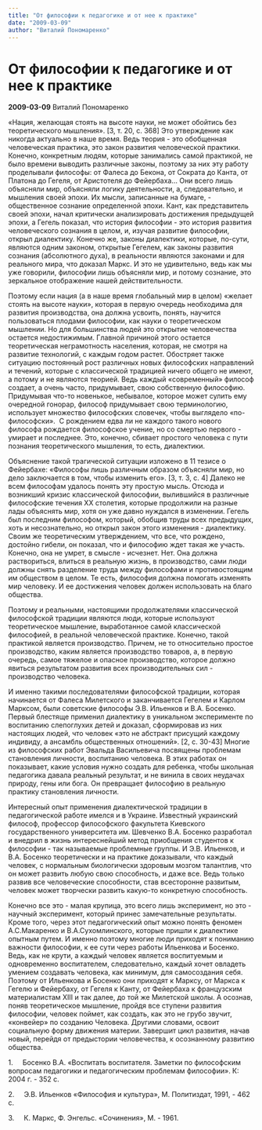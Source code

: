 ```yaml
---
title: "От философии к педагогике и от нее к практике"
date: "2009-03-09"
author: "Виталий Пономаренко"
---
```


# От философии к педагогике и от нее к практике

**2009-03-09** Виталий Пономаренко

«Нация, желающая стоять на высоте науки, не может обойтись без теоретического мышления». [3, т. 20, с. 368] Это утверждение как никогда актуально в наше время. Ведь теория - это обобщенная человеческая практика, это закон развития человеческой практики. Конечно, конкретным людям, которые занимались самой практикой, не было времени выводить различные законы, поэтому за них эту работу проделывали философы: от Фалеса до Бекона, от Сократа до Канта, от Платона до Гегеля, от Аристотеля до Фейербаха... Они всего лишь объясняли мир, объясняли логику деятельности, а, следовательно, и мышления своей эпохи. Их мысли, записанные на бумаге, - общественное сознание определенной эпохи. Кант, как представитель своей эпохи, начал критически анализировать достижения предыдущей эпохи, а Гегель показал, что история философии - это история развития человеческого сознания в целом, и, изучая развитие философии, открыл диалектику. Конечно же, законы диалектики, которые, по-сути, являются одним законом, открытые Гегелем, как законы развития сознания (абсолютного духа), в реальности являются законами и для реального мира, что доказал Маркс. И это не удивительно, ведь как мы уже говорили, философии лишь объясняли мир, и потому сознание, это зеркальное отображение нашей действительности.

Поэтому если нация (а в наше время глобальный мир в целом) «желает стоять на высоте науки», которая в первую очередь необходима для развития производства, она должна усвоить, понять, научится пользоваться плодами философии, как науки о теоретическом мышлении. Но для большинства людей это открытие человечества остается недостижимым. Главной причиной этого остается теоретическая неграмотность населения, которая, не смотря на развитие технологий, с каждым годом растет. Обостряет также ситуацию постоянный рост различных новых философских направлений и течений, которые с классической традицией ничего общего не имеют, а потому и не являются теорией. Ведь каждый «современный» философ создает, а очень часто, придумывает, свою собственную философию. Придумывая что-то новенькое, небывалое, которое может сулить ему очередной гонорар, философ придумывает свою терминологию, использует множество философских словечек, чтобы выглядело «по-философски».  С рождением едва ли не каждого такого нового философа рождается философское учение, но со смертью первого - умирает и последнее. Это, конечно, сбивает простого человека с пути познания теоретического мышления, то есть, диалектики. 

Объяснение такой трагической ситуации изложено в 11 тезисе о Фейербахе: «Философы лишь различным образом объясняли мир, но дело заключается в том, чтобы изменить его». [3, т. 3, с. 4] Далеко не всем философам удалось понять эту простую мысль. Отсюда и возникший кризис классической философии, вылившийся в различные философские течения XX столетия, которые продолжили на разные лады объяснять мир, хотя он уже давно нуждался в изменении. Гегель был последним философом, который, обобщив труды всех предыдущих, хоть и несознательно, но открыл закон этого изменения - диалектику. Своим же теоретическим утверждением, что все, что рождено, достойно гибели, он показал, что и философию ждет такая же участь. Конечно, она не умрет, в смысле - исчезнет. Нет. Она должна раствориться, влиться в реальную жизнь, в производство, сами люди должны снять разделение труда между философами и противостоящим им обществом в целом. Те есть, философия должна помогать изменять мир человеку. И ее достижения человек должен использовать на благо общества.

Поэтому и реальными, настоящими продолжателями классической философской традиции являются люди, которые используют теоретическое мышление, выработанное самой классической философией, в реальной человеческой практике. Конечно, такой практикой является производство. Причем, не то относительно простое производство, каким является производство товаров, а, в первую очередь, самое тяжелое и опасное производство, которое должно явиться результатом развития всех производительных сил - производство человека.

И именно такими последователями философской традиции, которая начинается от Фалеса Милетского и заканчивается Гегелем и Карлом Марксом, были советские философы Э.В. Ильенков и В.А. Босенко. Первый блестяще применил диалектику в уникальном эксперименте по воспитанию слепоглухих детей и доказал, сформировав из них  настоящих людей, что человек «это не абстракт присущий каждому индивиду, а ансамбль общественных отношений». [2, с. 30-43] Многие из философских работ Эвальда Васильевича посвящены проблемам становления личности, воспитанию человека. В этих работах он показывает, какие условия нужно создать для ребенка, чтобы школьная педагогика давала реальный результат, и не винила в своих неудачах природу, гены или бога. Он превращает философию в реальную практику становления личности.

Интересный опыт применения диалектической традиции в педагогической работе имелся и в Украине. Известный украинский философ, профессор философского факультета Киевского государственного университета им. Шевченко В.А. Босенко разработал и внедрил в жизнь интереснейший метод приобщения студентов к философии - так называемые проблемные группы. И Э.В. Ильенков, и В.А. Босенко теоретически и на практике доказывали, что каждый человек, с нормальным биологически здоровым мозгом талантлив, что он может развить любую свою способность, и даже все. Ведь только развив все человеческие способности, став всесторонне развитым, человек может творчески развить какую-то конкретную способность.

Конечно все это - малая крупица, это всего лишь эксперимент, но это - научный эксперимент, который принес замечательные результаты. Кроме того, через этот педагогический опыт можно понять феномен А.С.Макаренко и В.А.Сухомлинского, которые пришли к диалектике опытным путем. И именно поэтому многие люди приходят к пониманию важности философии, к ее сути через работы Ильенкова и Босенко. Ведь, как не крути, а каждый человек является воспитуемым и одновременно воспитателем, следовательно, каждый хочет овладеть умением создавать человека, как минимум, для самосоздания себя. Поэтому от Ильенкова и Босенко они приходят к Марксу, от Маркса к Гегелю и Фейербаху, от Гегеля к Канту, от Фейербаха к французским материалистам XIII и так далее, до той же Милетской школы. А осознав, поняв теоретическое мышление, пройдя все ступени развития философии, человек поймет, как создать, как это не грубо звучит, «конвейер» по созданию Человека. Другими словами, освоит социальную форму движения материи. Завершит цикл развития, начав новый, перейдя от предыстории человечества, к осознанному развитию общества.

1.     Босенко В.А. «Воспитать воспитателя. Заметки по философским вопросам педагогики и педагогическим проблемам философии». К: 2004 г. - 352 с.

2.     Э.В. Ильенков «Философия и культура», М. Политиздат, 1991, - 462 с.

3.     К. Маркс, Ф. Энгельс. «Сочинения», М. - 1961.